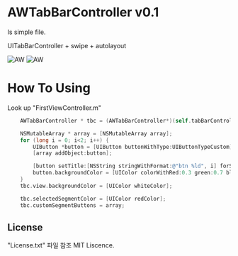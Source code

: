 # AWTabBarController v0.1

Is simple file.

UITabBarController + swipe + autolayout

![AW](https://raw.github.com/saintevil/uibabbarcontroller+swipeview/master/readme_file/sc1.png)
![AW](https://raw.github.com/saintevil/uibabbarcontroller+swipeview/master/readme_file/sc2.png)

# How To Using

Look up "FirstViewController.m"


```objective-c
    AWTabBarController * tbc = (AWTabBarController*)(self.tabBarController);

    NSMutableArray * array = [NSMutableArray array];
    for (long i = 0; i<2; i++) {
        UIButton *button = [UIButton buttonWithType:UIButtonTypeCustom];
        [array addObject:button];

        [button setTitle:[NSString stringWithFormat:@"btn %ld", i] forState:UIControlStateNormal];
        button.backgroundColor = [UIColor colorWithRed:0.3 green:0.7 blue:0.8 alpha:1];// buttoncolors
    }
    tbc.view.backgroundColor = [UIColor whiteColor];

    tbc.selectedSegmentColor = [UIColor redColor];
    tbc.customSegmentButtons = array;

```

## License

"License.txt" 파일 참조 MIT Liscence.
